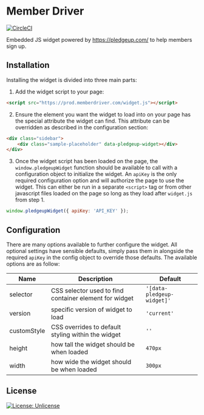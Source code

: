 # Member Driver

[![CircleCI](https://circleci.com/gh/PoliOpsLLC/widget.fund.svg?style=svg&circle-token=106f63f42cbc6494a70c56d603c40dbfba8cdb0c)](https://circleci.com/gh/PoliOpsLLC/widget.fund)

Embedded JS widget powered by https://pledgeup.com/ to help members sign up.

## Installation

Installing the widget is divided into three main parts:

 1. Add the widget script to your page:

```html
<script src="https://prod.memberdriver.com/widget.js"></script>
```

 2. Ensure the element you want the widget to load into on your page has the special attribute the widget can find. This attribute can be overridden as described in the configuration section:

 ```html
 <div class="sidebar">
     <div class="sample-placeholder" data-pledgeup-widget></div>
 </div>
 ```

 3. Once the widget script has been loaded on the page, the `window.pledgeupWidget` function should be available to call with a configuration object to initialize the widget. An `apiKey` is the only required configuration option and will authorize the page to use the widget. This can either be run in a separate `<script>` tag or from other javascript files loaded on the page so long as they load after `widget.js` from step 1.

```javascript
window.pledgeupWidget({ apiKey: 'API_KEY' });
```

## Configuration

There are many options available to further configure the widget. All optional settings have sensible defaults, simply pass them in alongside the required `apiKey` in the config object to override those defaults. The available options are as follow:

| Name | Description | Default |
| --- | --- | --- |
| selector | CSS selector used to find container element for widget | `'[data-pledgeup-widget]'` |
| version | specific version of widget to load | `'current'` |
| customStyle | CSS overrides to default styling within the widget | `''` |
| height | how tall the widget should be when loaded | `470px` |
| width | how wide the widget should be when loaded | `300px` |

## License

[![License: Unlicense](https://img.shields.io/badge/license-Unlicense-blue.svg)](http://unlicense.org/)
